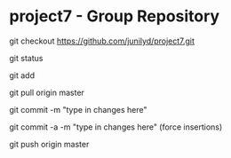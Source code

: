 project7 - Group Repository
========

git checkout https://github.com/junilyd/project7.git

git status

git add <file-or-folder>

git pull origin master

git commit -m "type in changes here"

git commit -a -m "type in changes here" (force insertions)

git push origin master

